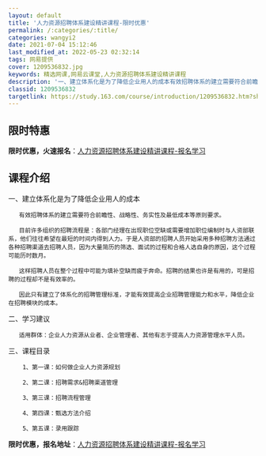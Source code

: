 ```yaml
---
layout: default
title: '人力资源招聘体系建设精讲课程-限时优惠'
permalink: /:categories/:title/
categories: wangyi2
date: 2021-07-04 15:12:46
last_modified_at: 2022-05-23 02:32:14
tags: 网易提供
cover: 1209536832.jpg
keywords: 精选网课,网易云课堂,人力资源招聘体系建设精讲课程
description: '一、建立体系化是为了降低企业用人的成本有效招聘体系的建立需要符合前瞻性、战略性、务实性及最低成本等原则要求。目前许多组织'
classid: 1209536832
targetlink: https://study.163.com/course/introduction/1209536832.htm?share=1&shareId=1025206652&utm_campaign=share&utm_medium=iphoneShare&utm_source=&utm_u=1025206652
---
```


## 限时特惠

**限时优惠，火速报名**：[人力资源招聘体系建设精讲课程-报名学习](https://study.163.com/course/introduction/1209536832.htm?share=1&shareId=1025206652&utm_campaign=share&utm_medium=iphoneShare&utm_source=&utm_u=1025206652)

## 课程介绍

一、建立体系化是为了降低企业用人的成本

       有效招聘体系的建立需要符合前瞻性、战略性、务实性及最低成本等原则要求。

       目前许多组织的招聘流程是：各部门经理在出现职位空缺或需要增加职位编制时与人资部联系，他们往往希望在最短的时间内得到人力。于是人资部的招聘人员开始采用多种招聘方法通过各种招聘渠道去招聘人员，因为大量简历的筛选、面试的过程和合格人选自身的原因，这个过程可能历时数月。

       这样招聘人员在整个过程中可能为填补空缺而疲于奔命。招聘的结果也许是有用的，可是招聘的过程却不是有效率的。

       因此只有建立了体系化的招聘管理标准，才能有效提高企业招聘管理能力和水平，降低企业在招聘模块的成本。

二、学习建议

       适用群体：企业人力资源从业者、企业管理者、其他有志于提高人力资源管理水平人员。

三、课程目录

        1、第一课：如何做企业人力资源规划

        2、第二课：招聘需求&招聘渠道管理

        3、第三课：招聘流程管理

        4、第四课：甄选方法介绍

        5、第五课：录用跟踪

**限时优惠，报名地址**：[人力资源招聘体系建设精讲课程-报名学习](https://study.163.com/course/introduction/1209536832.htm?share=1&shareId=1025206652&utm_campaign=share&utm_medium=iphoneShare&utm_source=&utm_u=1025206652)

